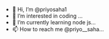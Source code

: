 - 👋 Hi, I’m @priyosaha1
- 👀 I’m interested in  coding ...
- 🌱 I’m currently learning  node js...
- 📫 How to reach me  @priyo__saha...


<!---
priyosaha1/priyosaha1 is a ✨ special ✨ repository because its `README.md` (this file) appears on your GitHub profile.
You can click the Preview link to take a look at your changes.
--->
